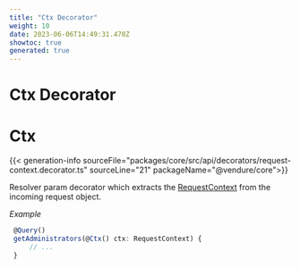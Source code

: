 ```yaml
---
title: "Ctx Decorator"
weight: 10
date: 2023-06-06T14:49:31.470Z
showtoc: true
generated: true
---
```

<!-- This file was generated from the Vendure source. Do not modify. Instead, re-run the "docs:build" script -->

# Ctx Decorator
<div class="symbol">


# Ctx

{{< generation-info sourceFile="packages/core/src/api/decorators/request-context.decorator.ts" sourceLine="21" packageName="@vendure/core">}}

Resolver param decorator which extracts the <a href='/typescript-api/request/request-context#requestcontext'>RequestContext</a> from the incoming
request object.

*Example*

```TypeScript
 @Query()
 getAdministrators(@Ctx() ctx: RequestContext) {
     // ...
 }
```

</div>

